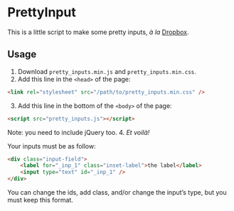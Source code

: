 PrettyInput
===========

This is a little script to make some pretty inputs, *à la*
[Dropbox](//www.dropbox.com/login).


Usage
-----

1. Download `pretty_inputs.min.js` and `pretty_inputs.min.css`.
2. Add this line in the `<head>` of the page:
```html
<link rel="stylesheet" src="/path/to/pretty_inputs.min.css" />
```
3. Add this line in the bottom of the `<body>` of the page:
```html
<script src="pretty_inputs.js"></script>
```
Note: you need to include jQuery too.
4. *Et voilà!*

Your inputs must be as follow:

```html
<div class="input-field">
    <label for="_inp_1" class="inset-label">the label</label>
    <input type="text" id="_inp_1" />
</div>
```

You can change the ids, add class, and/or change the input’s type, but you must
keep this format.

